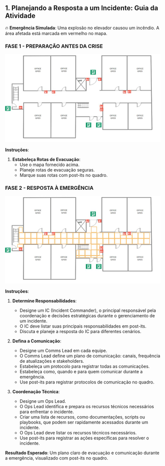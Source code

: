 ## 1. Planejando a Resposta a um Incidente: Guia da Atividade

🔥 **Emergência Simulada**: Uma explosão no elevador causou um incêndio. A área afetada está marcada em vermelho no mapa.

### FASE 1 - PREPARAÇÃO ANTES DA CRISE

![Mapa do Andar](./../img/mapa.jpg)

**Instruções**:
1. **Estabeleça Rotas de Evacuação**:
    - Use o mapa fornecido acima.
    - Planeje rotas de evacuação seguras.
    - Marque suas rotas com post-its no quadro.

### FASE 2 - RESPOSTA À EMERGÊNCIA

![Mapa do Andar com Obstáculos Pós-Explosão](./../img/mapa-jogo.jpg)

**Instruções**:
1. **Determine Responsabilidades**:
    - Designe um IC (Incident Commander), o principal responsável pela coordenação e decisões estratégicas durante o gerenciamento de um incidente.
    - O IC deve listar suas principais responsabilidades em post-its.
    - Discuta e planeje a resposta do IC para diferentes cenários.

2. **Defina a Comunicação**:
    - Designe um Comms Lead em cada equipe.
    - O Comms Lead define um plano de comunicação: canais, frequência de atualizações e stakeholders.
    - Estabeleça um protocolo para registrar todas as comunicações. 
    - Estabeleça como, quando e para quem comunicar durante a emergência.
    - Use post-its para registrar protocolos de comunicação no quadro.

3. **Coordenação Técnica**:
    - Designe um Ops Lead.
    - O Ops Lead identifica e prepara os recursos técnicos necessários para enfrentar o incidente.
    - Criar uma lista de recursos, como documentações, scripts ou playbooks, que podem ser rapidamente acessados durante um incidente.
    - O Ops Lead deve listar os recursos técnicos necessários.
    - Use post-its para registrar as ações específicas para resolver o incidente.

**Resultado Esperado**:
Um plano claro de evacuação e comunicação durante a emergência, visualizado com post-its no quadro.